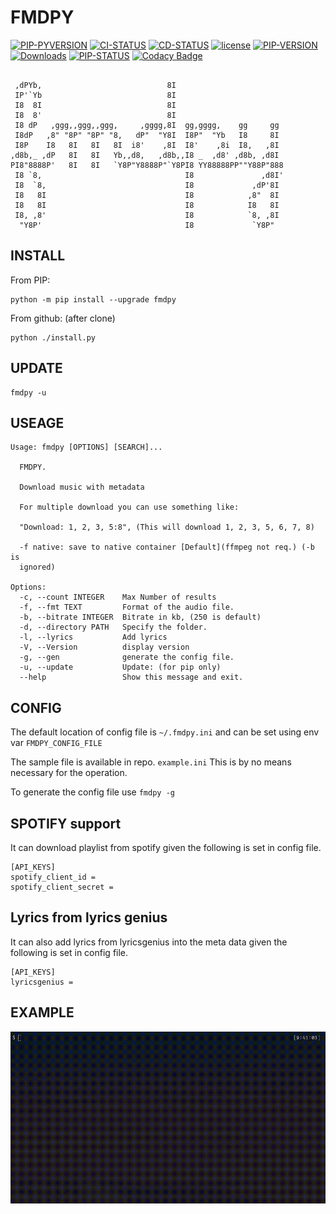 # FMDPY

[![PIP-PYVERSION](https://img.shields.io/pypi/pyversions/fmdpy)](https://pypi.org/project/fmdpy/)
[![CI-STATUS](https://github.com/Liupold/fmdpy/workflows/CI/badge.svg)](https://github.com/Liupold/fmdpy/actions?query=workflow%3A%22CI%22)
[![CD-STATUS](https://github.com/Liupold/fmdpy/workflows/CD/badge.svg)](https://github.com/Liupold/fmdpy/actions?query=workflow%3A%22CD%22)
[![license](https://img.shields.io/github/license/liupold/fmdpy.svg)](https://github.com/liupold/fmdpy/blob/master/LICENSE)
[![PIP-VERSION](https://img.shields.io/pypi/v/fmdpy.svg)](https://pypi.org/project/fmdpy/)
[![Downloads](https://pepy.tech/badge/fmdpy/month)](https://pepy.tech/project/fmdpy)
[![PIP-STATUS](https://img.shields.io/pypi/status/fmdpy)](https://pypi.org/project/fmdpy/)
[![Codacy Badge](https://app.codacy.com/project/badge/Grade/95456cb6f9484d7fafb70ea3e43e9322)](https://www.codacy.com/gh/Liupold/fmdpy/dashboard?utm_source=github.com&amp;utm_medium=referral&amp;utm_content=Liupold/fmdpy&amp;utm_campaign=Badge_Grade)

```text

 ,dPYb,                            8I
 IP'`Yb                            8I
 I8  8I                            8I
 I8  8'                            8I
 I8 dP   ,ggg,,ggg,,ggg,     ,gggg,8I  gg,gggg,    gg     gg
 I8dP   ,8" "8P" "8P" "8,   dP"  "Y8I  I8P"  "Yb   I8     8I
 I8P    I8   8I   8I   8I  i8'    ,8I  I8'    ,8i  I8,   ,8I
,d8b,_ ,dP   8I   8I   Yb,,d8,   ,d8b,,I8 _  ,d8' ,d8b, ,d8I
PI8"8888P'   8I   8I   `Y8P"Y8888P"`Y8PI8 YY88888PP""Y88P"888
 I8 `8,                                I8               ,d8I'
 I8  `8,                               I8             ,dP'8I
 I8   8I                               I8            ,8"  8I
 I8   8I                               I8            I8   8I
 I8, ,8'                               I8            `8, ,8I
  "Y8P'                                I8             `Y8P"
```

## INSTALL
From PIP:
```shell
python -m pip install --upgrade fmdpy
```
From github: (after clone)

```shell
python ./install.py
```
## UPDATE

```shell
fmdpy -u
```

## USEAGE
```text
Usage: fmdpy [OPTIONS] [SEARCH]...

  FMDPY.

  Download music with metadata

  For multiple download you can use something like:

  "Download: 1, 2, 3, 5:8", (This will download 1, 2, 3, 5, 6, 7, 8)

  -f native: save to native container [Default](ffmpeg not req.) (-b is
  ignored)

Options:
  -c, --count INTEGER    Max Number of results
  -f, --fmt TEXT         Format of the audio file.
  -b, --bitrate INTEGER  Bitrate in kb, (250 is default)
  -d, --directory PATH   Specify the folder.
  -l, --lyrics           Add lyrics
  -V, --Version          display version
  -g, --gen              generate the config file.
  -u, --update           Update: (for pip only)
  --help                 Show this message and exit.

```
## CONFIG
The default location of config file is `~/.fmdpy.ini` and can be set
using env var `FMDPY_CONFIG_FILE`

The sample file is available in repo. `example.ini`
This is by no means necessary for the operation.

To generate the config file use `fmdpy -g`

## SPOTIFY support

It can download playlist from spotify given the following is set in
config file.
```
[API_KEYS]
spotify_client_id =
spotify_client_secret =
```
## Lyrics from lyrics genius
It can also add lyrics from lyricsgenius into the meta data given the following is set in config file.
```
[API_KEYS]
lyricsgenius =
```

## EXAMPLE

![example.gif](example.gif)
